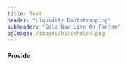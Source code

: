 ```yaml
---
title: Test
header: "Liquidity Bootstrapping"
subheader: "Sale Now Live On Fantom"
bgImage: /images/blackhole4.png
---
```


#### Provide
